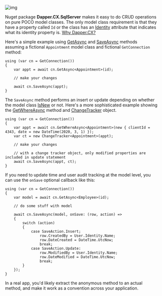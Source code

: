![img](https://ci.appveyor.com/api/projects/status/90etxh1r0aycv1j9?svg=true)

Nuget package **Dapper.CX.SqlServer** makes it easy to do CRUD operations on pure POCO model classes. The only model class requirement is that they have a property called `Id` or the class has an [Identity](https://github.com/adamosoftware/Dapper.CX/blob/master/Dapper.CX.Base/Attributes/IdentityAttribute.cs) attribute that indicates what its identity property is. [Why Dapper.CX?](https://github.com/adamosoftware/Dapper.CX/wiki)

Here's a simple example using [GetAsync](https://github.com/adamosoftware/Dapper.CX/blob/master/Dapper.CX.Base/Abstract/SqlCrudProvider.cs#L41) and [SaveAsync](https://github.com/adamosoftware/Dapper.CX/blob/master/Dapper.CX.Base/Abstract/SqlCrudProvider.cs#L51) methods assuming a fictional `Appointment` model class and fictional `GetConnection` method:
```
using (var cn = GetConnection())
{
    var appt = await cn.GetAsync<Appointment>(id);
    
    // make your changes
    
    await cn.SaveAsync(appt);
}
```
The `SaveAsync` method performs an insert or update depending on whether the model class [IsNew](https://github.com/adamosoftware/Dapper.CX/blob/master/Dapper.CX.Base/Abstract/SqlCrudProvider.cs#L36) or not. Here's a more sophisticated example showing the [GetWhereAsync](https://github.com/adamosoftware/Dapper.CX/blob/master/Dapper.CX.Base/Abstract/SqlCrudProvider.cs#L46) method and [ChangeTracker](https://github.com/adamosoftware/Dapper.CX/blob/master/Dapper.CX.Base/Classes/ChangeTracker.cs) object.
```
using (var cn = GetConnection())
{
    var appt = await cn.GetWhereAsync<Appointment>(new { clientId = 4343, date = new DateTime(2020, 3, 1) });
    var ct = new ChangeTracker<Appointment>(appt);
    
    // make your changes
    
    // with a change tracker object, only modified properties are included in update statement 
    await cn.SaveAsync(appt, ct);  
}
```
If you need to update time and user audit tracking at the model level, you can use the `onSave` optional callback like this:
```
using (var cn = GetConnection())
{
    var model = await cn.GetAsync<Employee>(id);
    
    // do some stuff with model
    
    await cn.SaveAsync(model, onSave: (row, action) =>
    {
        switch (action)
        {
            case SaveAction.Insert;                
                row.CreatedBy = User.Identity.Name;
                row.DateCreated = DateTime.UtcNow;
                break;
            case SaveAction.Update:
                row.ModifiedBy = User.Identity.Name;
                row.DateModified = DateTime.UtcNow;
                break;
        }
    });
}
```
In a real app, you'd likely extract the anonymous method to an actual method, and make it work as a convention across your application.
